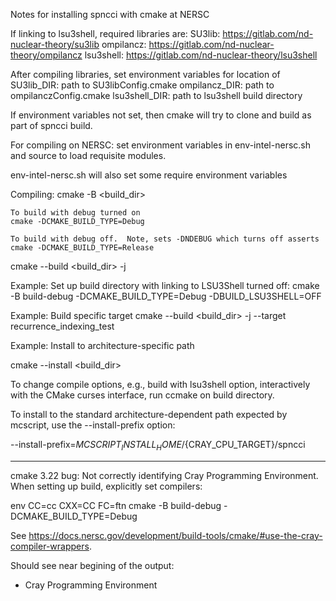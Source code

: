 Notes for installing spncci with cmake at NERSC

If linking to lsu3shell, required libraries are:
  SU3lib: https://gitlab.com/nd-nuclear-theory/su3lib
  ompilancz:  https://gitlab.com/nd-nuclear-theory/ompilancz
  lsu3shell: https://gitlab.com/nd-nuclear-theory/lsu3shell

After compiling libraries, set environment variables for location of 
	SU3lib_DIR: path to SU3libConfig.cmake
	ompilancz_DIR: path to ompilanczConfig.cmake
  lsu3shell_DIR: path to lsu3shell build directory

If environment variables not set, then cmake will try to clone and build as part of spncci build.

For compiling on NERSC: set environment variables in env-intel-nersc.sh and source to load requisite modules.

env-intel-nersc.sh will also set some require environment variables

Compiling:
cmake -B <build_dir>

	To build with debug turned on	
	cmake -DCMAKE_BUILD_TYPE=Debug

	To build with debug off.  Note, sets -DNDEBUG which turns off asserts
	cmake -DCMAKE_BUILD_TYPE=Release

cmake --build <build_dir> -j <N>

Example: Set up build directory with linking to LSU3Shell turned off:
  cmake -B build-debug -DCMAKE_BUILD_TYPE=Debug -DBUILD_LSU3SHELL=OFF

Example: Build specific target
  cmake --build <build_dir> -j <N> --target recurrence_indexing_test

Example: Install to architecture-specific path

  cmake --install <build_dir>

To change compile options, e.g., build with lsu3shell option, interactively with
the CMake curses interface, run ccmake on build directory.

To install to the standard architecture-dependent path expected by mcscript, use
the --install-prefix option:

  --install-prefix=${MCSCRIPT_INSTALL_HOME}/${CRAY_CPU_TARGET}/spncci
 
------------------------------------------------------------------------------------
cmake 3.22 bug: Not correctly identifying Cray Programming Environment.  When
setting up build, explicitly set compilers:

  env CC=cc CXX=CC FC=ftn cmake -B build-debug -DCMAKE_BUILD_TYPE=Debug

See https://docs.nersc.gov/development/build-tools/cmake/#use-the-cray-compiler-wrappers.

Should see near begining of the output:
  - Cray Programming Environment <version and compiler>

